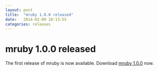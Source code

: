 ```yaml
---
layout: post
title:  "mruby 1.0.0 released"
date:   2014-02-09 10:13:55
categories: releases
---
```


mruby 1.0.0 released
====================

The first release of mruby is now available.
Download [mruby 1.0.0][mruby-1.0.0-dl] now.

[mruby-1.0.0-dl]: https://github.com/mruby/mruby/archive/1.0.0.zip
